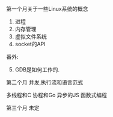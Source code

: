 第一个月关于一些Linux系统的概念

1.  进程
2.  内存管理
3.  虚拟文件系统
4.  socket的API

番外:

5.  GDB是如何工作的.

第二个月 并发,执行流和语言范式

多线程和C
协程和Go
异步的JS
函数式编程

第三个月 未定 
